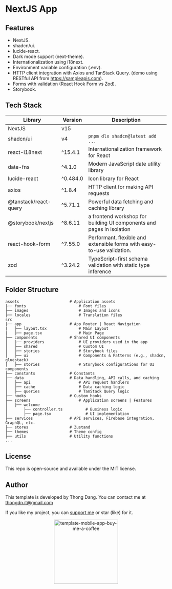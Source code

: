 # NextJS App

## Features

- NextJS.
- shadcn/ui.
- lucide-react.
- Dark mode support (next-theme).
- Internationalization using i18next.
- Environment variable configuration (.env).
- HTTP client integration with Axios and TanStack Query. (demo using RESTful API from https://sampleapis.com).
- Forms with validation (React Hook Form vs Zod).
- Storybook.

## Tech Stack

| Library               | Version  | Description                                                            |
| --------------------- | -------- | ---------------------------------------------------------------------- |
| NextJS                | v15      |                                                                        |
| shadcn/ui             | v4       | `pnpm dlx shadcn@latest add ...`                                       |
| react-i18next         | ^15.4.1  | Internationalization framework for React                               |
| date-fns              | ^4.1.0   | Modern JavaScript date utility library                                 |
| lucide-react          | ^0.484.0 | Icon library for React                                                 |
| axios                 | ^1.8.4   | HTTP client for making API requests                                    |
| @tanstack/react-query | ^5.71.1  | Powerful data fetching and caching library                             |
| @storybook/nextjs     | ^8.6.11  | a frontend workshop for building UI components and pages in isolation  |
| react-hook-form       | ^7.55.0  | Performant, flexible and extensible forms with easy-to-use validation. |
| zod                   | ^3.24.2  | TypeScript-first schema validation with static type inference          |

## Folder Structure

```
assets                      # Application assets
├── fonts                       # Font files
├── images                      # Images and icons
├── locales                     # Translation files
src
├── app                     # App Router | React Navigation
|   ├── layout.tsx              # Main Layout
|   ├── page.tsx                # Main Page
├── components              # Shared UI components
│   ├── providers               # UI providers used in the app
│   ├── shared                  # Custom UI
│   ├── stories                 # Storybook files
│   ├── ui                      # Components & Patterns (e.g., shadcn, gluestack)
│   ├── stories                 # Storybook configurations for UI components
├── constants               # Constants
├── data                    # Data handling, API calls, and caching
│   ├── api                     # API request handlers
│   ├── cache                   # Data caching logic
│   ├── queries                 # TanStack Query logic
├── hooks                   # Custom hooks
├── screens                     # Application screens | Features
│   ├── welcome
│       ├── controller.ts          # Business logic
│       ├── page.tsx               # UI implementation
├── services                # API services, Firebase integration, GraphQL, etc.
├── stores                  # Zustand
├── themes                  # Theme config
├── utils                   # Utility functions
...
```

## License

This repo is open-source and available under the MIT license.

## Author

This template is developed by Thong Dang. You can contact me at thongdn.it@gmail.com

If you like my project, you can [support me][buy_me_a_coffee_url] or star (like) for it.

<p align="center">
    <img src="https://media.giphy.com/media/hXMGQqJFlIQMOjpsKC/giphy.gif" alt="template-mobile-app-buy-me-a-coffee" style="aspect-ratio:385/405;" width="200" />
</p>

[//]: # "reference links"
[buy_me_a_coffee_image_url]: https://media.giphy.com/media/hXMGQqJFlIQMOjpsKC/giphy.gif
[buy_me_a_coffee_url]: https://www.buymeacoffee.com/thongdn.it
